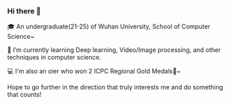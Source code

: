 ### Hi there 👋

:mortar_board: An undergraduate(21-25) of Wuhan University, School of Computer Science~ 

🌱 I’m currently learning Deep learning, Video/Image processing, and other techniques in computer science. 

:computer: I'm also an oier who won 2 ICPC Regional Gold Medals🏅️~

Hope to go further in the direction that truly interests me and do something that counts!
<!--
**zzzhy03/zzzhy03** is a ✨ _special_ ✨ repository because its `README.md` (this file) appears on your GitHub profile.

Here are some ideas to get you started:

- 🔭 I’m currently working on ...
- 🌱 I’m currently learning ...
- 👯 I’m looking to collaborate on ...
- 🤔 I’m looking for help with ...
- 💬 Ask me about ...
- 📫 How to reach me: ...
- 😄 Pronouns: ...
- ⚡ Fun fact: ...
-->
